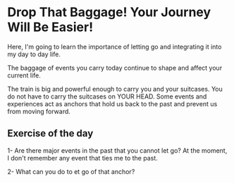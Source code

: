 # Drop That Baggage! Your Journey Will Be Easier!
Here, I'm going to learn the importance of letting go and integrating it into my day to day life. 

The baggage of events you carry today continue to shape and affect your current life. 

The train is big and powerful enough to carry you and your suitcases. You do not have to carry the suitcases on YOUR HEAD. Some events and experiences act as anchors that hold us back to the past and prevent us from moving forward. 

## Exercise of the day
1- Are there major events in the past that you cannot let go? 
At the moment, I don't remember any event that ties me to the past. 

2- What can you do to et go of that anchor?


